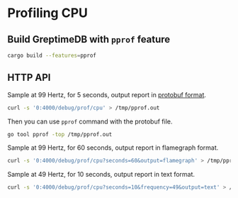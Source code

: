 # Profiling CPU

## Build GreptimeDB with `pprof` feature

```bash
cargo build --features=pprof
```

## HTTP API
Sample at 99 Hertz, for 5 seconds, output report in [protobuf format](https://github.com/google/pprof/blob/master/proto/profile.proto).
```bash
curl -s '0:4000/debug/prof/cpu' > /tmp/pprof.out
```

Then you can use `pprof` command with the protobuf file.
```bash
go tool pprof -top /tmp/pprof.out
```

Sample at 99 Hertz, for 60 seconds, output report in flamegraph format.
```bash
curl -s '0:4000/debug/prof/cpu?seconds=60&output=flamegraph' > /tmp/pprof.svg
```

Sample at 49 Hertz, for 10 seconds, output report in text format.
```bash
curl -s '0:4000/debug/prof/cpu?seconds=10&frequency=49&output=text' > /tmp/pprof.txt
```
